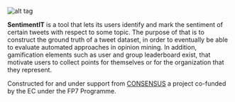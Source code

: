 ![alt tag](http://blog.mindagency.it/blog/wp-content/uploads/2015/09/cluod_1.jpg)

<b>SentimentIT</b> is a tool that lets its users identify and mark the sentiment of certain tweets with respect to some topic. The purpose of that is to construct the ground truth of a tweet dataset, in order to eventually be able to evaluate automated approaches in opinion mining.
In addition, gamification elements such as user and group leaderboard exist, that motivate users to collect points for themselves or for the organization that they represent.

Constructed for and under support from [CONSENSUS](http://consensus-project.eu/) a project co-funded by the EC under the FP7 Programme.
